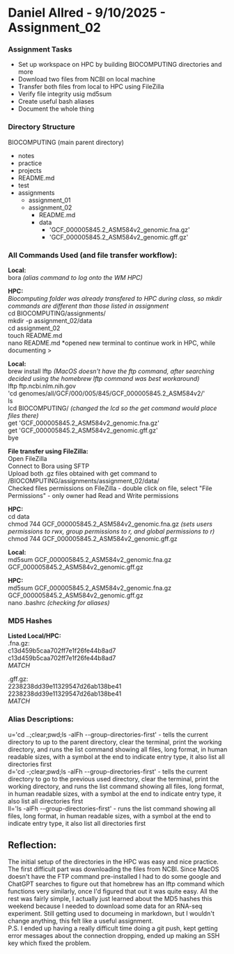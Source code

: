 # Daniel Allred - 9/10/2025 - Assignment_02

### Assignment Tasks
* Set up workspace on HPC by building BIOCOMPUTING directories and more
* Download two files from NCBI on local machine
* Transfer both files from local to HPC using FileZilla
* Verify file integrity usig md5sum
* Create useful bash aliases
* Document the whole thing

### Directory Structure
BIOCOMPUTING (main parent directory)
* notes
* practice
* projects
* README.md
* test
* assignments
	* assignment_01
	* assignment_02
		* README.md
		* data
			* 'GCF_000005845.2_ASM584v2_genomic.fna.gz'
			* 'GCF_000005845.2_ASM584v2_genomic.gff.gz'


### All Commands Used (and file transfer workflow):
**Local:**  
bora  *(alias command to log onto the WM HPC)*

**HPC:**  
*Biocomputing folder was already transfered to HPC during class, so mkdir commands are different than those listed in assignment*    
cd BIOCOMPUTING/assignments/  
mkdir -p assignment_02/data  
cd assignment_02  
touch README.md  
nano README.md *opened new terminal to continue work in HPC, while documenting >  

**Local:**  
brew install lftp *(MacOS doesn't have the ftp command, after searching decided using the homebrew lftp command was best workaround)*  
lftp ftp.ncbi.nlm.nih.gov  
'cd genomes/all/GCF/000/005/845/GCF_000005845.2_ASM584v2/'  
ls  
lcd BIOCOMPUTING/ *(changed the lcd so the get command would place files there)*  
get 'GCF_000005845.2_ASM584v2_genomic.fna.gz'  
get 'GCF_000005845.2_ASM584v2_genomic.gff.gz'  
bye  

**File transfer using FileZilla:**  
Open FileZilla  
Connect to Bora using SFTP  
Upload both .gz files obtained with get command to /BIOCOMPUTING/assignments/assignment_02/data/  
Checked files permissions on FileZilla - double click on file, select "File Permissions" - only owner had Read and Write permissions  

**HPC:**  
cd data  
chmod 744 GCF_000005845.2_ASM584v2_genomic.fna.gz *(sets users permissions to rwx, group permissions to r, and global permissions to r)*  
chmod 744 GCF_000005845.2_ASM584v2_genomic.gff.gz  

**Local:**  
md5sum GCF_000005845.2_ASM584v2_genomic.fna.gz GCF_000005845.2_ASM584v2_genomic.gff.gz  

**HPC:**  
md5sum GCF_000005845.2_ASM584v2_genomic.fna.gz GCF_000005845.2_ASM584v2_genomic.gff.gz  
nano .bashrc *(checking for aliases)*  


### MD5 Hashes  
**Listed Local/HPC:**  
.fna.gz:   
c13d459b5caa702ff7e1f26fe44b8ad7  
c13d459b5caa702ff7e1f26fe44b8ad7  
*MATCH*  

.gff.gz:  
2238238dd39e11329547d26ab138be41  
2238238dd39e11329547d26ab138be41  
*MATCH*  

### Alias Descriptions:  
u='cd ..;clear;pwd;ls -alFh --group-directories-first' - tells the current directory to up to the parent directory, clear the terminal, print the working directory, and runs the list command showing all files, long format, in human readable sizes, with a symbol at the end to indicate entry type, it also list all directories first  
d='cd -;clear;pwd;ls -alFh --group-directories-first' - tells the current directory to go to the previous used directory, clear the terminal, print the working directory, and runs the list command showing all files, long format, in human readable sizes, with a symbol at the end to indicate entry type, it also list all directories first  
ll='ls -alFh --group-directories-first' - runs the list command showing all files, long format, in human readable sizes, with a symbol at the end to indicate entry type, it also list all directories first  

## Reflection:  
The initial setup of the directories in the HPC was easy and nice practice. The first difficult part was downloading the files from NCBI. Since MacOS doesn't have the FTP command pre-installed I had to do some google and ChatGPT searches to figure out that homebrew has an lftp command which functions very similarly, once I'd figured that out it was quite easy. All the rest was fairly simple, I actually just learned about the MD5 hashes this weekend because I needed to download some data for an RNA-seq experiment. Still getting used to documeing in markdown, but I wouldn't change anything, this felt like a useful assignment.  
P.S. I ended up having a really difficult time doing a git push, kept getting error messages about the connection dropping, ended up making an SSH key which fixed the problem.


